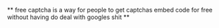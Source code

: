** free captcha is a way for people to get captchas embed code for free without having do deal with googles shit **
